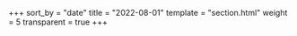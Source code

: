 +++
sort_by = "date"
title = "2022-08-01"
template = "section.html"
weight = 5
transparent = true
+++